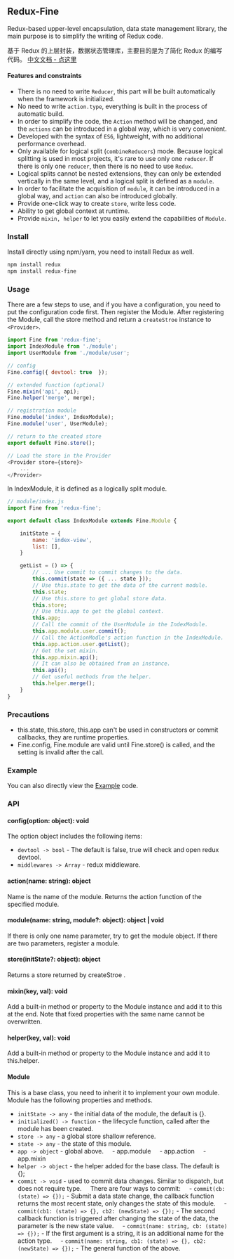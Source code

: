
## Redux-Fine
Redux-based upper-level encapsulation, data state management library, the main purpose is to simplify the writing of Redux code.


基于 Redux 的上层封装，数据状态管理库，主要目的是为了简化 Redux 的编写代码。
[中文文档 - 点这里](./ZH.md)

#### Features and constraints
- There is no need to write `Reducer`, this part will be built automatically when the framework is initialized.
- No need to write `action.type`, everything is built in the process of automatic build.
- In order to simplify the code, the `Action` method will be changed, and the `actions` can be introduced in a global way, which is very convenient.
- Developed with the syntax of `ES6`, lightweight, with no additional performance overhead.
- Only available for logical split (`combineReducers`) mode. Because logical splitting is used in most projects, it's rare to use only one `reducer`. If there is only one `reducer`, then there is no need to use `Redux`.
- Logical splits cannot be nested extensions, they can only be extended vertically in the same level, and a logical split is defined as a `module`.
- In order to facilitate the acquisition of `module`, it can be introduced in a global way, and `action` can also be introduced globally.
- Provide one-click way to create `store`, write less code.
- Ability to get global context at runtime.
- Provide `mixin, helper` to let you easily extend the capabilities of `Module`.

### Install
Install directly using npm/yarn, you need to install Redux as well.

```bash
npm install redux
npm install redux-fine
```

### Usage
There are a few steps to use, and if you have a configuration, you need to put the configuration code first. Then register the Module. After registering the Module, call the store method and return a `createStroe` instance to `<Provider>`.

```js
import Fine from 'redux-fine';
import IndexModule from './module';
import UserModule from './module/user';

// config
Fine.config({ devtool: true  });

// extended function (optional)
Fine.mixin('api', api);
Fine.helper('merge', merge);

// registration module
Fine.module('index', IndexModule);
Fine.module('user', UserModule);

// return to the created store
export default Fine.store();

// Load the store in the Provider
<Provider store={store}>
    ...
</Provider>
```

In IndexModule, it is defined as a logically split module.

```js
// module/index.js
import Fine from 'redux-fine';

export default class IndexModule extends Fine.Module {

    initState = {
        name: 'index-view',
        list: [],
    }

    getList = () => {
        // ... Use commit to commit changes to the data.
        this.commit(state => ({ ... state }));
        // Use this.state to get the data of the current module.
        this.state;
        // Use this.store to get global store data.
        this.store;
        // Use this.app to get the global context.
        this.app;
        // Call the commit of the UserModule in the IndexModule.
        this.app.module.user.commit();
        // Call the ActionModle's action function in the IndexModule.
        this.app.action.user.getList();
        // Get the set mixin.
        this.app.mixin.api();
        // It can also be obtained from an instance.
        this.api();
        // Get useful methods from the helper.
        this.helper.merge();
    }
}
```

### Precautions

- this.state, this.store, this.app can't be used in constructors or commit callbacks, they are runtime properties.
- Fine.config, Fine.module are valid until Fine.store() is called, and the setting is invalid after the call.

### Example
You can also directly view the [Example](https://github.com/Lizhooh/redux-fine/tree/master/example) code.

### API

#### config(option: object): void
The option object includes the following items:
- `devtool -> bool` - The default is false, true will check and open redux devtool.
- `middlewares -> Array` - redux middleware.

#### action(name: string): object
Name is the name of the module. Returns the action function of the specified module.

#### module(name: string, module?: object): object | void
If there is only one name parameter, try to get the module object. If there are two parameters, register a module.

#### store(initState?: object): object
Returns a store returned by createStroe .

#### mixin(key, val): void
Add a built-in method or property to the Module instance and add it to this at the end. Note that fixed properties with the same name cannot be overwritten.

#### helper(key, val): void
Add a built-in method or property to the Module instance and add it to this.helper.

#### Module
This is a base class, you need to inherit it to implement your own module. Module has the following properties and methods.
- `initState -> any` - the initial data of the module, the default is {}.
- `initialized() -> function` - the lifecycle function, called after the module has been created.
- `store -> any` - a global store shallow reference.
- `state -> any` - the state of this module.
- `app -> object` - global above.
    - app.module
    - app.action
    - app.mixin
- `helper -> object` - the helper added for the base class. The default is {};
- `commit -> void` - used to commit data changes. Similar to dispatch, but does not require type.
    There are four ways to commit:
    - `commit(cb: (state) => {});` - Submit a data state change, the callback function returns the most recent state, only changes the state of this module.
    - `commit(cb1: (state) => {}, cb2: (newState) => {});` - The second callback function is triggered after changing the state of the data, the parameter is the new state value.
    - `commit(name: string, cb: (state) => {});` - If the first argument is a string, it is an additional name for the action type.
    - `commit(name: string, cb1: (state) => {}, cb2: (newState) => {});` - The general function of the above.


